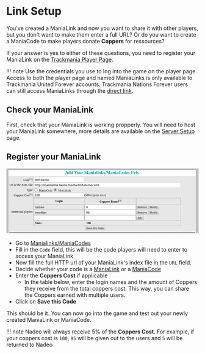 # Link Setup
You've created a ManiaLink and now you want to share it with other players, but you don't want to make them enter a full URL? Or do you want to create a ManiaCode to make players donate **Coppers** for ressources?

If your answer is yes to either of these questions, you need to register your ManiaLink on the [Trackmania Player Page](https://players.trackmaniaforever.com/).

!!! note
    Use the credentials you use to log into the game on the player page. Access to both the player page and named ManiaLinks is only available to Trackmania United Forever accounts. Trackmania Nations Forever users can still access ManiaLinks through the [direct link](./server-setup.md).

## Check your ManiaLink
First, check that your ManiaLink is working propperly. You will need to host your ManiaLink somewhere, more details are available on the [Server Setup](server-setup.md) page.

## Register your ManiaLink
![Trackmania PlayerPage](./img/playerpage_addmanialink.png)

* Go to [Manialinks/ManiaCodes](https://players.trackmaniaforever.com/main.php?view=manialinks)
* Fill in the `Code` field, this will be the code players will need to enter to access your ManiaLink
* Now fill the full HTTP url of your ManiaLink's index file in the `URL` field.
* Decide whether your code is a [ManiaLink](../index.md#what-is-a-manialink) or a [ManiaCode](../index.md#what-is-a-maniacode)
* Enter the **Coppers Cost** if applicable
    * In the table below, enter the login names and the amount of Coppers they receive from the total coppers cost. This way, you can share the Coppers earned with multiple users.
* Click on **Save this Code**

This should be it. You can now go into the game and test out your newly created ManiaLink or ManiaCode.

!!! note
    Nadeo will always receive 5% of the **Coppers Cost**. For example, if your coppers cost is `100`, `95` will be given out to the users and `5` will be returned to Nadeo